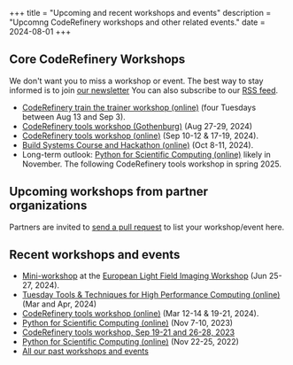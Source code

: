 +++
title = "Upcoming and recent workshops and events"
description = "Upcomng CodeRefinery workshops and other related events."
date = 2024-08-01
+++

## Core CodeRefinery Workshops

<!-- If you edit this section, also update the date on top of this page. This
is important for RSS feed. -->

We don't want you to miss a workshop or event. The best
way to stay informed is to join [our newsletter](@/about/newsletter.md)
You can also subscribe to our [RSS feed](/atom.xml).

- [CodeRefinery train the trainer workshop (online)](https://coderefinery.github.io/train-the-trainer/)
  (four Tuesdays between Aug 13 and Sep 3).
- [CodeRefinery tools workshop (Gothenburg)](https://coderefinery.github.io/2024-08-27-gothenburg/) (Aug 27-29, 2024)
- [CodeRefinery tools workshop (online)](https://coderefinery.github.io/2024-09-10-workshop/) (Sep 10-12 & 17-19, 2024).
- [Build Systems Course and Hackathon (online)](https://www.kth.se/form/build-systems-course-and-hackathon-part-i) (Oct 8-11, 2024).
- Long-term outlook: [Python for Scientific Computing (online)](https://aaltoscicomp.github.io/python-for-scicomp/) likely in
  November. The following CodeRefinery tools workshop in spring 2025.


## Upcoming workshops from partner organizations

Partners are invited to [send a pull
request](https://github.com/coderefinery/coderefinery.org/edit/main/content/workshops/upcoming.md)
to list your workshop/event here.


## Recent workshops and events

- [Mini-workshop](https://coderefinery.github.io/mini-workshop/) at the [European Light Field Imaging Workshop](https://elfi2024.eu/) (Jun 25-27, 2024).
- [Tuesday Tools & Techniques for High Performance Computing (online)](https://scicomp.aalto.fi/training/scip/ttt4hpc-2024/) (Mar and Apr, 2024)
- [CodeRefinery tools workshop (online)](https://coderefinery.github.io/2024-03-12-workshop/) (Mar 12-14 & 19-21, 2024).
- [Python for Scientific Computing (online)](https://scicomp.aalto.fi/training/scip/python-for-scicomp-2023/) (Nov 7-10, 2023)
- [CodeRefinery tools workshop, Sep 19-21 and 26-28, 2023](https://coderefinery.github.io/2023-09-19-workshop/)
- [Python for Scientific Computing (online)](https://scicomp.aalto.fi/training/scip/python-for-scicomp-2022/) (Nov 22-25, 2022)
- [All our past workshops and events](@/workshops/past.md)
